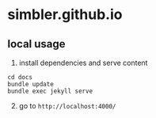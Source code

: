 # simbler.github.io

## local usage

1. install dependencies and serve content
```
cd docs
bundle update
bundle exec jekyll serve
```
2. go to `http://localhost:4000/`